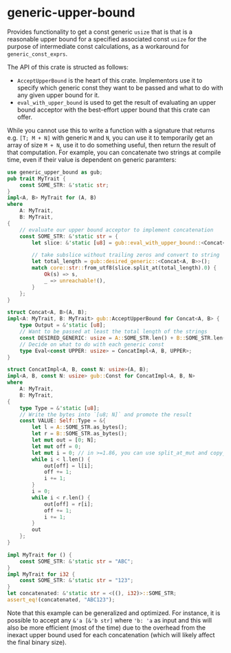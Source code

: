 # generic-upper-bound

Provides functionality to get a const generic `usize` that is that is a reasonable
upper bound for a specified associated const `usize` for the purpose of intermediate
const calculations, as a workaround for `generic_const_exprs`.

The API of this crate is structed as follows:
- `AcceptUpperBound` is the heart of this crate. Implementors use it to specify which
  generic const they want to be passed and what to do with any given upper bound for it.
- `eval_with_upper_bound` is used to get the result of evaluating an upper bound acceptor
  with the best-effort upper bound that this crate can offer.

While you cannot use this to write a function with a signature that returns e.g. `[T; M + N]`
with generic `M` and `N`, you can use it to temporarily get an array of size `M + N`, use it
to do something useful, then return the result of that computation.
For example, you can concatenate two strings at compile time, even if their value is dependent
on generic paramters:
```rust
use generic_upper_bound as gub;
pub trait MyTrait {
    const SOME_STR: &'static str;
}
impl<A, B> MyTrait for (A, B)
where
    A: MyTrait,
    B: MyTrait,
{
    // evaluate our upper bound acceptor to implement concatenation
    const SOME_STR: &'static str = {
        let slice: &'static [u8] = gub::eval_with_upper_bound::<Concat<A, B>>();

        // take subslice without trailing zeros and convert to string
        let total_length = gub::desired_generic::<Concat<A, B>>();
        match core::str::from_utf8(slice.split_at(total_length).0) {
            Ok(s) => s,
            _ => unreachable!(),
        }
    };
}

struct Concat<A, B>(A, B);
impl<A: MyTrait, B: MyTrait> gub::AcceptUpperBound for Concat<A, B> {
    type Output = &'static [u8];
    // Want to be passed at least the total length of the strings
    const DESIRED_GENERIC: usize = A::SOME_STR.len() + B::SOME_STR.len();
    // Decide on what to do with each generic const
    type Eval<const UPPER: usize> = ConcatImpl<A, B, UPPER>;
}

struct ConcatImpl<A, B, const N: usize>(A, B);
impl<A, B, const N: usize> gub::Const for ConcatImpl<A, B, N>
where
    A: MyTrait,
    B: MyTrait,
{
    type Type = &'static [u8];
    // Write the bytes into `[u8; N]` and promote the result
    const VALUE: Self::Type = &{
        let l = A::SOME_STR.as_bytes();
        let r = B::SOME_STR.as_bytes();
        let mut out = [0; N];
        let mut off = 0;
        let mut i = 0; // in >=1.86, you can use split_at_mut and copy_from_slice
        while i < l.len() {
            out[off] = l[i];
            off += 1;
            i += 1;
        }
        i = 0;
        while i < r.len() {
            out[off] = r[i];
            off += 1;
            i += 1;
        }
        out
    };
}

impl MyTrait for () {
    const SOME_STR: &'static str = "ABC";
}
impl MyTrait for i32 {
    const SOME_STR: &'static str = "123";
}
let concatenated: &'static str = <((), i32)>::SOME_STR;
assert_eq!(concatenated, "ABC123");
```
Note that this example can be generalized and optimized. For instance, it is possible to accept
any `&'a [&'b str]` where `'b: 'a` as input and this will also be more efficient (most of the
time) due to the overhead from the inexact upper bound used for each concatenation (which will
likely affect the final binary size).
